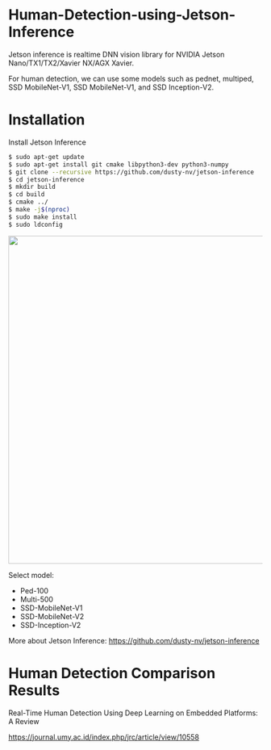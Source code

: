 # Human-Detection-using-Jetson-Inference
Jetson inference is realtime DNN vision library for NVIDIA Jetson Nano/TX1/TX2/Xavier NX/AGX Xavier.

For human detection, we can use some models such as pednet, multiped, SSD MobileNet-V1, SSD MobileNet-V1, and SSD Inception-V2.


# Installation
Install Jetson Inference
```bash
$ sudo apt-get update
$ sudo apt-get install git cmake libpython3-dev python3-numpy
$ git clone --recursive https://github.com/dusty-nv/jetson-inference
$ cd jetson-inference
$ mkdir build
$ cd build
$ cmake ../
$ make -j$(nproc)
$ sudo make install
$ sudo ldconfig
```

<img src="https://raw.githubusercontent.com/dusty-nv/jetson-inference/python/docs/images/download-models.jpg" width="650">

Select model:
* Ped-100
* Multi-500
* SSD-MobileNet-V1
* SSD-MobileNet-V2
* SSD-Inception-V2

More about Jetson Inference: https://github.com/dusty-nv/jetson-inference

# Human Detection Comparison Results
Real-Time Human Detection Using Deep Learning on Embedded Platforms: A Review

https://journal.umy.ac.id/index.php/jrc/article/view/10558

